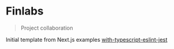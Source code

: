 # Finlabs

> Project collaboration

Initial template from Next.js examples [with-typescript-eslint-jest](https://github.com/vercel/next.js/tree/canary/examples/with-typescript-eslint-jest)
